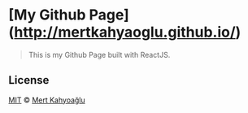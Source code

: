 [My Github Page] (http://mertkahyaoglu.github.io/)
=======================

> This is my Github Page built with ReactJS.

## License

[MIT](http://opensource.org/licenses/MIT) © [Mert Kahyoağlu](http://mertkahyaoglu.github.io)
